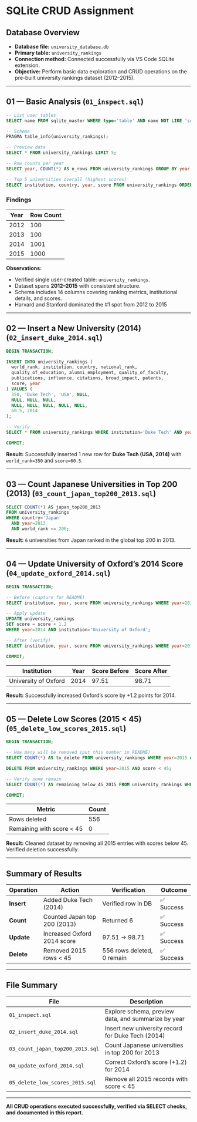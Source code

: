 # SQLite CRUD Assignment

## Database Overview

* **Database file:** `university_database.db`
* **Primary table:** `university_rankings`
* **Connection method:** Connected successfully via VS Code SQLite extension.
* **Objective:** Perform basic data exploration and CRUD operations on the pre-built university rankings dataset (2012–2015).

---

## 01 — Basic Analysis (`01_inspect.sql`)

```sql
-- List user tables
SELECT name FROM sqlite_master WHERE type='table' AND name NOT LIKE 'sqlite_%' ORDER BY name;

-- Schema
PRAGMA table_info(university_rankings);

-- Preview data
SELECT * FROM university_rankings LIMIT 5;

-- Row counts per year
SELECT year, COUNT(*) AS n_rows FROM university_rankings GROUP BY year ORDER BY year;

-- Top 5 universities overall (highest scores)
SELECT institution, country, year, score FROM university_rankings ORDER BY score DESC LIMIT 5;
```

### Findings

| Year | Row Count |
| ---- | --------- |
| 2012 | 100       |
| 2013 | 100       |
| 2014 | 1001      |
| 2015 | 1000      |

**Observations:**

* Verified single user-created table: `university_rankings`.
* Dataset spans **2012–2015** with consistent structure.
* Schema includes 14 columns covering ranking metrics, institutional details, and scores.
* Harvard and Stanford dominated the #1 spot from 2012 to 2015

---

## 02 — Insert a New University (2014) (`02_insert_duke_2014.sql`)

```sql
BEGIN TRANSACTION;

INSERT INTO university_rankings (
  world_rank, institution, country, national_rank,
  quality_of_education, alumni_employment, quality_of_faculty,
  publications, influence, citations, broad_impact, patents,
  score, year
) VALUES (
  350, 'Duke Tech', 'USA', NULL,
  NULL, NULL, NULL,
  NULL, NULL, NULL, NULL, NULL,
  60.5, 2014
);

-- Verify
SELECT * FROM university_rankings WHERE institution='Duke Tech' AND year=2014;

COMMIT;
```

**Result:** Successfully inserted 1 new row for **Duke Tech (USA, 2014)** with `world_rank=350` and `score=60.5`.

---

## 03 — Count Japanese Universities in Top 200 (2013) (`03_count_japan_top200_2013.sql`)

```sql
SELECT COUNT(*) AS japan_top200_2013
FROM university_rankings
WHERE country='Japan'
  AND year=2013
  AND world_rank <= 200;
```

**Result:** `6` universities from Japan ranked in the global top 200 in 2013.

---

## 04 — Update University of Oxford’s 2014 Score (`04_update_oxford_2014.sql`)

```sql
BEGIN TRANSACTION;

-- Before (capture for README)
SELECT institution, year, score FROM university_rankings WHERE year=2014 AND institution='University of Oxford';

-- Apply update
UPDATE university_rankings
SET score = score + 1.2
WHERE year=2014 AND institution='University of Oxford';

-- After (verify)
SELECT institution, year, score FROM university_rankings WHERE year=2014 AND institution='University of Oxford';

COMMIT;
```

| Institution          | Year | Score Before | Score After |
| -------------------- | ---- | ------------ | ----------- |
| University of Oxford | 2014 | 97.51        | 98.71       |

**Result:** Successfully increased Oxford’s score by +1.2 points for 2014.

---

## 05 — Delete Low Scores (2015 < 45) (`05_delete_low_scores_2015.sql`)

```sql
BEGIN TRANSACTION;

-- How many will be removed (put this number in README)
SELECT COUNT(*) AS to_delete FROM university_rankings WHERE year=2015 AND score < 45;

DELETE FROM university_rankings WHERE year=2015 AND score < 45;

-- Verify none remain
SELECT COUNT(*) AS remaining_below_45_2015 FROM university_rankings WHERE year=2015 AND score < 45;

COMMIT;
```

| Metric                    | Count |
| ------------------------- | ----- |
| Rows deleted              | 556   |
| Remaining with score < 45 | 0     |

**Result:** Cleaned dataset by removing all 2015 entries with scores below 45. Verified deletion successfully.

---

## Summary of Results

| Operation  | Action                       | Verification               | Outcome   |
| ---------- | ---------------------------- | -------------------------- | --------- |
| **Insert** | Added Duke Tech (2014)       | Verified row in DB         | ✅ Success |
| **Count**  | Counted Japan top 200 (2013) | Returned 6                 | ✅ Success |
| **Update** | Increased Oxford 2014 score  | 97.51 → 98.71              | ✅ Success |
| **Delete** | Removed 2015 rows < 45       | 556 rows deleted, 0 remain | ✅ Success |

---

## File Summary

| File                             | Description                                         |
| -------------------------------- | --------------------------------------------------- |
| `01_inspect.sql`                 | Explore schema, preview data, and summarize by year |
| `02_insert_duke_2014.sql`        | Insert new university record for Duke Tech (2014)   |
| `03_count_japan_top200_2013.sql` | Count Japanese universities in top 200 for 2013     |
| `04_update_oxford_2014.sql`      | Correct Oxford’s score (+1.2) for 2014              |
| `05_delete_low_scores_2015.sql`  | Remove all 2015 records with score < 45             |

---

**All CRUD operations executed successfully, verified via SELECT checks, and documented in this report.**